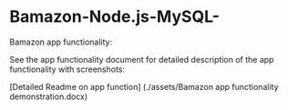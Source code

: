 # Bamazon-Node.js-MySQL-

Bamazon app functionality:

See the app functionality document for detailed description of the app functionality with screenshots:

[Detailed Readme on app function] (./assets/Bamazon app functionality demonstration.docx)
